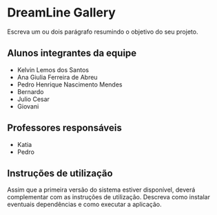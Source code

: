 # DreamLine Gallery

Escreva um ou dois parágrafo resumindo o objetivo do seu projeto.

## Alunos integrantes da equipe

* Kelvin Lemos dos Santos
* Ana Giulia Ferreira de Abreu
* Pedro Henrique Nascimento Mendes
* Bernardo
* Julio Cesar
* Giovani

## Professores responsáveis

* Katia
* Pedro

## Instruções de utilização

Assim que a primeira versão do sistema estiver disponível, deverá complementar com as instruções de utilização. Descreva como instalar eventuais dependências e como executar a aplicação.
